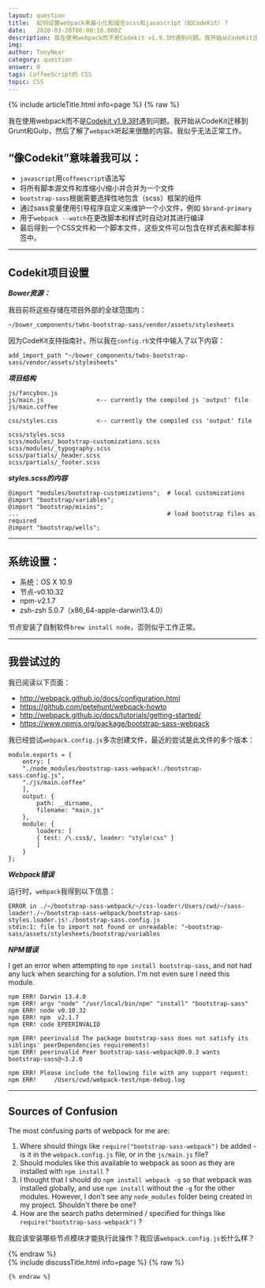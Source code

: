 ```yaml
---
layout: question
title:  如何设置webpack来最小化和组合scss和javascript（如CodeKit）？
date:   2020-03-20T06:00:16.000Z
description: 我在使用webpack而不是Codekit v1.9.3时遇到问题。我开始从CodeKit迁移到Grunt和Gulp，然后了解了webpack听起来很酷的...
img: 
author: TonyNear
category: question
answer: 0
tags: CoffeeScript的 CSS
topic: CSS
---
```

<div class="article-root">
  <div class="article">
    {% include articleTitle.html info=page %}
    {% raw %}
    <div class="article-content"><p><font style="vertical-align: inherit;"><font style="vertical-align: inherit;">我在使用webpack而不是</font></font><a href="https://incident57.com/codekit/"><font style="vertical-align: inherit;"><font style="vertical-align: inherit;">Codekit v1.9.3时</font></font></a><font style="vertical-align: inherit;"><font style="vertical-align: inherit;">遇到问题</font><font style="vertical-align: inherit;">。</font><font style="vertical-align: inherit;">我开始从CodeKit迁移到Grunt和Gulp，然后了解了</font></font><code>webpack</code><font style="vertical-align: inherit;"><font style="vertical-align: inherit;">听起来很酷的内容。</font><font style="vertical-align: inherit;">我似乎无法正常工作。</font></font></p>

<h2><font style="vertical-align: inherit;"><font style="vertical-align: inherit;">“像Codekit”意味着我可以：</font></font></h2>

<ul>
<li><font style="vertical-align: inherit;"></font><code>javascript</code><font style="vertical-align: inherit;"><font style="vertical-align: inherit;">用</font></font><code>coffeescript</code><font style="vertical-align: inherit;"><font style="vertical-align: inherit;">语法</font><font style="vertical-align: inherit;">写</font></font></li>
<li><font style="vertical-align: inherit;"><font style="vertical-align: inherit;">将所有脚本源文件和库缩小/缩小并合并为一个文件</font></font></li>
<li><font style="vertical-align: inherit;"></font><code>bootstrap-sass</code><font style="vertical-align: inherit;"><font style="vertical-align: inherit;">根据需要</font><font style="vertical-align: inherit;">选择性地包含</font><font style="vertical-align: inherit;">（scss）框架的</font><font style="vertical-align: inherit;">组件</font></font></li>
<li><font style="vertical-align: inherit;"><font style="vertical-align: inherit;">通过sass变量使用引导程序自定义来维护一个小文件，例如 </font></font><code>$brand-primary</code></li>
<li><font style="vertical-align: inherit;"><font style="vertical-align: inherit;">用于</font></font><code>webpack --watch</code><font style="vertical-align: inherit;"><font style="vertical-align: inherit;">在更改脚本和样式时自动对其进行编译</font></font></li>
<li><font style="vertical-align: inherit;"><font style="vertical-align: inherit;">最后得到一个CSS文件和一个脚本文件，这些文件可以包含在样式表和脚本标签中。   </font></font></li>
</ul>

<hr>

<h2><font style="vertical-align: inherit;"><font style="vertical-align: inherit;">Codekit项目设置</font></font></h2>

<p><strong><em><font style="vertical-align: inherit;"><font style="vertical-align: inherit;">Bower资源：</font></font></em></strong></p>

<p><font style="vertical-align: inherit;"><font style="vertical-align: inherit;">我目前将这些存储在项目外部的全球范围内：</font></font></p>

<pre><code>~/bower_components/twbs-bootstrap-sass/vendor/assets/stylesheets
</code></pre>

<p><font style="vertical-align: inherit;"><font style="vertical-align: inherit;">因为CodeKit支持指南针，所以我在</font></font><code>config.rb</code><font style="vertical-align: inherit;"><font style="vertical-align: inherit;">文件中输入了以下内容：</font></font></p>

<pre><code>add_import_path "~/bower_components/twbs-bootstrap-sass/vendor/assets/stylesheets"
</code></pre>

<p><strong><em><font style="vertical-align: inherit;"><font style="vertical-align: inherit;">项目结构</font></font></em></strong></p>

<pre><code>js/fancybox.js<font></font>
js/main.js               &lt;-- currently the compiled js 'output' file<font></font>
js/main.coffee<font></font>
<font></font>
css/styles.css           &lt;-- currently the compiled css 'output' file<font></font>
<font></font>
scss/styles.scss<font></font>
scss/modules/_bootstrap-customizations.scss<font></font>
scss/modules/_typography.scss<font></font>
scss/partials/_header.scss<font></font>
scss/partials/_footer.scss<font></font>
</code></pre>

<p><strong><em><font style="vertical-align: inherit;"><font style="vertical-align: inherit;">styles.scss的内容</font></font></em></strong></p>

<pre><code>@import "modules/bootstrap-customizations";  # local customizations<font></font>
@import "bootstrap/variables";<font></font>
@import "bootstrap/mixins";<font></font>
...                                          # load bootstrap files as required<font></font>
@import "bootstrap/wells";<font></font>
</code></pre>

<hr>

<h2><font style="vertical-align: inherit;"><font style="vertical-align: inherit;">系统设置：</font></font></h2>

<ul>
<li><font style="vertical-align: inherit;"><font style="vertical-align: inherit;">系统：OS X 10.9</font></font></li>
<li><font style="vertical-align: inherit;"><font style="vertical-align: inherit;">节点-v0.10.32</font></font></li>
<li><font style="vertical-align: inherit;"><font style="vertical-align: inherit;">npm-v2.1.7</font></font></li>
<li><font style="vertical-align: inherit;"><font style="vertical-align: inherit;">zsh-zsh 5.0.7（x86_64-apple-darwin13.4.0）</font></font></li>
</ul>

<p><font style="vertical-align: inherit;"><font style="vertical-align: inherit;">节点安装了自制软件</font></font><code>brew install node</code><font style="vertical-align: inherit;"><font style="vertical-align: inherit;">，否则似乎工作正常。</font></font></p>

<hr>

<h2><font style="vertical-align: inherit;"><font style="vertical-align: inherit;">我尝试过的</font></font></h2>

<p><font style="vertical-align: inherit;"><font style="vertical-align: inherit;">我已阅读以下页面：</font></font></p>

<ul>
<li><a href="http://webpack.github.io/docs/configuration.html"><font style="vertical-align: inherit;"><font style="vertical-align: inherit;">http://webpack.github.io/docs/configuration.html</font></font></a></li>
<li><a href="https://github.com/petehunt/webpack-howto"><font style="vertical-align: inherit;"><font style="vertical-align: inherit;">https://github.com/petehunt/webpack-howto</font></font></a></li>
<li><a href="http://webpack.github.io/docs/tutorials/getting-started/"><font style="vertical-align: inherit;"><font style="vertical-align: inherit;">http://webpack.github.io/docs/tutorials/getting-started/</font></font></a></li>
<li><a href="https://www.npmjs.org/package/bootstrap-sass-webpack"><font style="vertical-align: inherit;"><font style="vertical-align: inherit;">https://www.npmjs.org/package/bootstrap-sass-webpack</font></font></a></li>
</ul>

<p><font style="vertical-align: inherit;"><font style="vertical-align: inherit;">我已经尝试</font></font><code>webpack.config.js</code><font style="vertical-align: inherit;"><font style="vertical-align: inherit;">多次</font><font style="vertical-align: inherit;">创建</font><font style="vertical-align: inherit;">文件，最近的尝试是此文件的多个版本：</font></font></p>

<pre><code>module.exports = {<font></font>
    entry: [<font></font>
    "./node_modules/bootstrap-sass-webpack!./bootstrap-sass.config.js",<font></font>
    "./js/main.coffee"<font></font>
    ],<font></font>
    output: {<font></font>
        path: __dirname,<font></font>
        filename: "main.js"<font></font>
    },<font></font>
    module: {<font></font>
        loaders: [<font></font>
        { test: /\.css$/, loader: "style!css" }<font></font>
        ]<font></font>
    }<font></font>
};<font></font>
</code></pre>

<p><strong><em><font style="vertical-align: inherit;"><font style="vertical-align: inherit;">Webpack错误</font></font></em></strong></p>

<p><font style="vertical-align: inherit;"><font style="vertical-align: inherit;">运行时，</font></font><code>webpack</code><font style="vertical-align: inherit;"><font style="vertical-align: inherit;">我得到以下信息：</font></font></p>

<pre><code>ERROR in ./~/bootstrap-sass-webpack/~/css-loader!/Users/cwd/~/sass-loader!./~/bootstrap-sass-webpack/bootstrap-sass-styles.loader.js!./bootstrap-sass.config.js<font></font>
stdin:1: file to import not found or unreadable: "~bootstrap-sass/assets/stylesheets/bootstrap/variables<font></font>
</code></pre>

<p><strong><em><font style="vertical-align: inherit;"><font style="vertical-align: inherit;">NPM错误</font></font></em></strong></p>

<p>I get an error when attempting to <code>npm install bootstrap-sass</code>, and not had any luck when searching for a solution. I'm not even sure I need this module.</p>

<pre><code>npm ERR! Darwin 13.4.0<font></font>
npm ERR! argv "node" "/usr/local/bin/npm" "install" "bootstrap-sass"<font></font>
npm ERR! node v0.10.32<font></font>
npm ERR! npm  v2.1.7<font></font>
npm ERR! code EPEERINVALID<font></font>
<font></font>
npm ERR! peerinvalid The package bootstrap-sass does not satisfy its siblings' peerDependencies requirements!<font></font>
npm ERR! peerinvalid Peer bootstrap-sass-webpack@0.0.3 wants bootstrap-sass@~3.2.0<font></font>
<font></font>
npm ERR! Please include the following file with any support request:<font></font>
npm ERR!     /Users/cwd/webpack-test/npm-debug.log<font></font>
</code></pre>

<hr>

<h2>Sources of Confusion</h2>

<p>The most confusing parts of webpack for me are:</p>

<ol>
<li>Where should things like <code>require("bootstrap-sass-webpack")</code> be added - is it in the <code>webpack.config.js</code> file, or in the <code>js/main.js</code> file?</li>
<li>Should modules like this available to webpack as soon as they are installed with <code>npm install</code> ?</li>
<li>I thought that I should do <code>npm install webpack -g</code> so that webpack was installed globally, and use <code>npm install</code> without the <code>-g</code> for the other modules. However, I don't see any <code>node_modules</code> folder being created in my project. Shouldn't there be one?</li>
<li>How are the search paths determined / specified for things like <code>require("bootstrap-sass-webpack")</code> ?</li>
</ol>

<p><font style="vertical-align: inherit;"><font style="vertical-align: inherit;">我应该安装哪些节点模块才能执行此操作？</font><font style="vertical-align: inherit;">我应该</font></font><code>webpack.config.js</code><font style="vertical-align: inherit;"><font style="vertical-align: inherit;">长什么样？</font></font></p></div>
    {% endraw %}
  </div>

  <div class="discuss-wrapper">
    {% include discussTitle.html info=page %}
    {% raw %}
    
    {% endraw %}
  </div>
<div>
